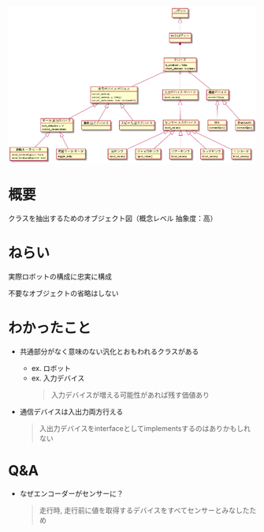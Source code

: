 ![ev3](ev3.png)

# 概要

クラスを抽出するためのオブジェクト図（概念レベル 抽象度：高）

# ねらい

実際ロボットの構成に忠実に構成

不要なオブジェクトの省略はしない


# わかったこと

- 共通部分がなく意味のない汎化とおもわれるクラスがある
  - ex. ロボット
  - ex. 入力デバイス
    > 入力デバイスが増える可能性があれば残す価値あり

- 通信デバイスは入出力両方行える
  > 入出力デバイスをinterfaceとしてimplementsするのはありかもしれない

# Q&A

- なぜエンコーダーがセンサーに？
  > 走行時, 走行前に値を取得するデバイスをすべてセンサーとみなしたため

